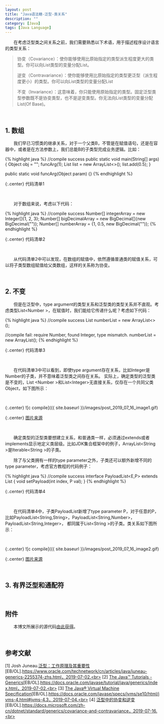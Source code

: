 ```yaml
---
layout: post
title: "Java语法糖-泛型-类关系"
description: ""
category: [Java]
tags: [Java Language]
---
```

<link rel="stylesheet" href="{{ site.baseurl }}/css/pygments.css">

&#160; &#160; &#160; &#160;在考虑泛型类之间关系之前，我们需要熟悉以下术语，用于描述程序设计语言的类型关系：

> 协变（Covariance）：使你能够使用比原始指定的类型派生程度更大的类型。你可以向List<Derived>类型的变量分配List<Of Derived>。
>
> 逆变（Contravariance）：使你能够使用比原始指定的类型更泛型（派生程度更小）的类型。你可以向List<Base>类型的变量分配List<Of Base>
>
> 不变（Invariance）：这意味着，你只能使用原始指定的类型。固定泛型类型参数既不是协变类型，也不是逆变类型。你无法向List<Base>类型的变量分配List(Of Base)。

<br>

## 1. 数组

&#160; &#160; &#160; &#160;我们早已习惯类的继承关系，对于一个父类B，不管是在赋值语句，还是在容器中，或者是在方法参数上，我们总能B的子类型完成业务逻辑。比如：

{% highlight java %}
//compile success
public static void main(String[] args) {
    Object obj = "";
    funcArg(1);
    List<Object> list = new ArrayList<>();
    list.add(0.5);
}

public static void funcArg(Object param) {}
{% endhighlight %}

{:.center}
代码清单1

<br>

&#160; &#160; &#160; &#160;对于数组来说，考虑以下代码：

{% highlight java %}
//compile success
Number[] integerArray = new Integer[]{1, 2, 3};
Number[] bigDecimalArray = new BigDecimal[]{new BigDecimal("")};
Number[] numberArray = {1, 0.5, new BigDecimal("")};
{% endhighlight %}

{:.center}
代码清单2

<br>

&#160; &#160; &#160; &#160;从代码清单2中可以发现，在数组的赋值中，依然遵循普通类的赋值关系，可以将子类型数组赋值给父类数组，这样的关系称为协变。

<br>

## 2. 不变

&#160; &#160; &#160; &#160;但是在泛型中，type argument的类型关系和泛型类的类型关系并不直观。考虑类型List&lt;Number &gt;，在赋值时，我们能给它传递什么呢？考虑如下代码：

{% highlight java %}
//compile success
List<Number> numberList = new ArrayList<>();

//compile fail: require Number, found Integer, type mismatch.
numberList = new ArrayList<Integer>();
{% endhighlight %}

{:.center}
代码清单3

<br>

&#160; &#160; &#160; &#160;在代码清单3中可以看到，即使type argument存在关系，比如Integer是Number的子类，并不意味着泛型类之间存在关系。
实际上，确定类型的泛型类是不变的，List &lt;Number &gt;和List&lt;Integer&gt;无直接关系，仅存在一个共同父类Object，如下图所示：

<br>

{:.center}
![c compile]({{ site.baseurl }}/images/post_2019_07_16_image1.gif)

{:.center}
[图片来源](https://docs.oracle.com/javase/tutorial/java/generics/inheritance.html)

<br>

&#160; &#160; &#160; &#160;确定类型的泛型类要想建立关系，和普通类一样，必须通过extends或者implements显示地定义类层级。比如JDK集合框架中的例子，ArrayList&lt;String &gt;是Iterable&lt;String &gt;的子类。

&#160; &#160; &#160; &#160;除了与父类拥有一样的type parameter之外，子类还可以额外新增不同的type parameter，考虑官方教程的代码例子：

{% highlight java %}
//compile success
interface PayloadList<E,P> extends List<E> {
    void setPayload(int index, P val);
}
{% endhighlight %}

{:.center}
代码清单4

<br>

&#160; &#160; &#160; &#160;在代码清单4中，子类PayloadList新增了type parameter P，对于任意的P，比如PayloadList&lt;String,String&gt;，PayloadList&lt;String,Number&gt;，PayloadList&lt;String,Integer&gt;，
都同属于List&lt;String &gt;的子类。类关系如下图所示：

<br>

{:.center}
![c compile]({{ site.baseurl }}/images/post_2019_07_16_image2.gif)

{:.center}
[图片来源](https://docs.oracle.com/javase/tutorial/java/generics/inheritance.html)

<br>

## 3. 有界泛型和通配符



<br>

## 附件

&#160; &#160; &#160; &#160;本博文所展示的源代码[由此获得](https://github.com/leesir/blog_code/tree/master/src/generic/boundandWildcard)。

<br>

## 参考文献

[1] Josh Juneau.[泛型：工作原理及其重要性](https://www.oracle.com/technetwork/cn/articles/java/juneau-generics-2255374-zhs.html)[EB/OL].https://www.oracle.com/technetwork/cn/articles/java/juneau-generics-2255374-zhs.html，2019-07-02.<br>
[2] [The Java™ Tutorials - Generics](https://docs.oracle.com/javase/tutorial/java/generics/index.html)[EB/OL].https://docs.oracle.com/javase/tutorial/java/generics/index.html，2019-07-02.<br>
[3] [The Java® Virtual Machine Specification](https://docs.oracle.com/javase/specs/jvms/se10/html/jvms-4.html#jvms-4.3)[EB/OL].https://docs.oracle.com/javase/specs/jvms/se10/html/jvms-4.html#jvms-4.3，2019-07-04.<br>
[4] [泛型中的协变和逆变](https://docs.microsoft.com/zh-cn/dotnet/standard/generics/covariance-and-contravariance)[EB/OL].https://docs.microsoft.com/zh-cn/dotnet/standard/generics/covariance-and-contravariance，2019-07-16.<br>